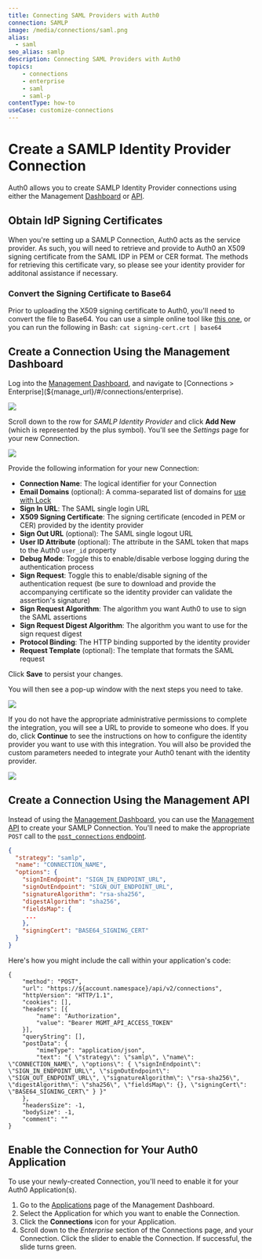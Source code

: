 ```yaml
---
title: Connecting SAML Providers with Auth0
connection: SAMLP
image: /media/connections/saml.png
alias:
  - saml
seo_alias: samlp
description: Connecting SAML Providers with Auth0
topics:
    - connections
    - enterprise
    - saml
	- saml-p
contentType: how-to
useCase: customize-connections
---
```


# Create a SAMLP Identity Provider Connection

Auth0 allows you to create SAMLP Identity Provider connections using either the Management [Dashboard](${manage_url}/#/connections/enterprise) or [API](/api/management/v2#!/Connections/post_connections).

## Obtain IdP Signing Certificates

When you're setting up a SAMLP Connection, Auth0 acts as the service provider. As such, you will need to retrieve and provide to Auth0 an X509 signing certificate from the SAML IDP in PEM or CER format. The methods for retrieving this certificate vary, so please see your identity provider for additonal assistance if necessary.

### Convert the Signing Certificate to Base64

Prior to uploading the X509 signing certificate to Auth0, you'll need to convert the file to Base64. You can use a simple online tool like [this one](https://www.base64decode.org/), or you can run the following in Bash: `cat signing-cert.crt | base64`

## Create a Connection Using the Management Dashboard

Log into the [Management Dashboard](${manage_url}), and navigate to [Connections > Enterprise](${manage_url}/#/connections/enterprise).

![](/media/articles/connections/enterprise/samlp/enterprise-connection.png)

Scroll down to the row for *SAMLP Identity Provider* and click **Add New** (which is represented by the plus symbol). You'll see the *Settings* page for your new Connection.

![](/media/articles/connections/enterprise/samlp/create-new-connection.png)

Provide the following information for your new Connection:

* **Connection Name**: The logical identifier for your Connection
* **Email Domains** (optional): A comma-separated list of domains for [use with Lock](/libraries/lock)
* **Sign In URL**: The SAML single login URL
* **X509 Signing Certificate**: The signing certificate (encoded in PEM or CER) provided by the identity provider
* **Sign Out URL** (optional): The SAML single logout URL
* **User ID Attribute** (optional): The attribute in the SAML token that maps to the Auth0 `user_id` property
* **Debug Mode**: Toggle this to enable/disable verbose logging during the authentication process
* **Sign Request**: Toggle this to enable/disable signing of the authentication request (be sure to download and provide the accompanying certificate so the identity provider can validate the assertion's signature)
* **Sign Request Algorithm**: The algorithm you want Auth0 to use to sign the SAML assertions
* **Sign Request Digest Algorithm**: The algorithm you want to use for the sign request digest
* **Protocol Binding**: The HTTP binding supported by the identity provider
* **Request Template** (optional): The template that formats the SAML request

Click **Save** to persist your changes.

You will then see a pop-up window with the next steps you need to take.

![](/media/articles/connections/enterprise/samlp/admin-url.png)

If you do not have the appropriate administrative permissions to complete the integration, you will see a URL to provide to someone who does. If you do, click **Continue** to see the instructions on how to configure the identity provider you want to use with this integration. You will also be provided the custom parameters needed to integrate your Auth0 tenant with the identity provider.

![](/media/articles/connections/enterprise/samlp/config-instructions.png)

## Create a Connection Using the Management API

Instead of using the [Management Dashboard](${manage_url}), you can use the [Management API](/api/management/v2#!) to create your SAMLP Connection. You'll need to make the appropriate `POST` call to the [`post_connections` endpoint](/api/management/v2#!/Connections/post_connections).

```json
{
  "strategy": "samlp",
  "name": "CONNECTION_NAME",
  "options": {
    "signInEndpoint": "SIGN_IN_ENDPOINT_URL",
    "signOutEndpoint": "SIGN_OUT_ENDPOINT_URL",
    "signatureAlgorithm": "rsa-sha256",
    "digestAlgorithm": "sha256",
    "fieldsMap": {
     ...
    },
    "signingCert": "BASE64_SIGNING_CERT"
  }
}
```

Here's how you might include the call within your application's code:

```har
{
	"method": "POST",
	"url": "https://${account.namespace}/api/v2/connections",
	"httpVersion": "HTTP/1.1",
	"cookies": [],
	"headers": [{
		"name": "Authorization",
		"value": "Bearer MGMT_API_ACCESS_TOKEN"
	}],
	"queryString": [],
	"postData": {
		"mimeType": "application/json",
		"text": "{ \"strategy\": \"samlp\", \"name\": \"CONNECTION_NAME\", \"options\": { \"signInEndpoint\": \"SIGN_IN_ENDPOINT_URL\", \"signOutEndpoint\": \"SIGN_OUT_ENDPOINT_URL\", \"signatureAlgorithm\": \"rsa-sha256\", \"digestAlgorithm\": \"sha256\", \"fieldsMap\": {}, \"signingCert\": \"BASE64_SIGNING_CERT\" } }"
	},
	"headersSize": -1,
	"bodySize": -1,
	"comment": ""
}
```

## Enable the Connection for Your Auth0 Application

To use your newly-created Connection, you'll need to enable it for your Auth0 Application(s).

1. Go to the [Applications](${manage_url}/#/applications) page of the Management Dashboard.
2. Select the Application for which you want to enable the Connection.
3. Click the **Connections** icon for your Application.
4. Scroll down to the *Enterprise* section of the Connections page, and your Connection. Click the slider to enable the Connection. If successful, the slide turns green.
